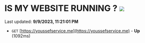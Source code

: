 # IS MY WEBSITE RUNNING ? [![](https://img.shields.io/static/v1?label=Sponsor&message=%E2%9D%A4&logo=GitHub&color=%23fe8e86)](https://github.com/sponsors/<username>)

Last updated: **9/9/2023, 11:21:01 PM**

- `GET` [https://youssefservice.me](https://youssefservice.me) - **Up** (1092ms)
